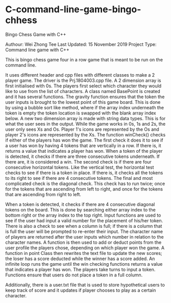 # C-command-line-game-bingo-chhess
Bingo Chess Game with C++

Authour: Wei Zhong Tee
Last Updated: 15 November 2019
Project Type: Command line game with C++

This is bingo chess game four in a row game that is meant to be run on the command line.

It uses different header and cpp files with different classes to make a 2 player game. The driver is the Prj.1804003.cpp file. A 2 dimension array is first initialised with 0s. The players first select which character they would like to use from the list of characters. A class named BasePoint is created and it has several functions. The gravity function ensures that the token the user inputs is brought to the lowest point of this game board. This is done by using a bubble sort like method, where if the array index underneath the token is empty the token location is swapped with the blank array index below. A new two dimension array is made with string data types. This is for what the user sees in the output. While the game works in 0s, 1s and 2s, the user only sees Xs and Os. Player 1's icons are represented by the Os and player 2's icons are represented by the Xs. The function winCheck() checks if either of the players has won the game. The first check it does it to see if a user has won by having 4 tokens that are vertically in a row. If there is, it returns a value that indicates a player has won. When a token of the player is detected, it checks if there are three consecutive tokens underneath. If there are, it is considered a win. The second check is if there are four consecutive horizontal tokens. Like the vertical test, the horizontal test checks to see if there is a token in place. If there is, it checks all the tokens to its right to see if there are 4 consecutive tokens. The final and most complicated check is the diagonal check. This check has to run twice; once for the tokens that are ascending from left to right, and once for the tokens that are ascending from right to left. 

When a token is detected, it checks if there are 4 consecutive diagonal tokens on the board. This is done by searching either array index to the bottom right or the array index to the top right. Input functions are used to see if the user had input a valid number for the placement of his/her token. There is also a check to see when a column is full; if there is a column that is full the user will be prompted to re-enter their input. The character name of players are returned after the user inputs which number in relation to the character names. A function is then used to add or deduct points from the user profile the players chose, depending on which player won the game. A function in point Class then rewrites the text file to update the new scores; the loser has a score deducted while the winner has a score added. An infinite loop runs the game until the win checking functions returns a value that indicates a player has won. The players take turns to input a token. Functions ensure that users do not place a token in a full column.

Additionally, there is a user.txt file that is used to store hypothetical users to keep track of score and it updates if player chooses to play as a certain character.
